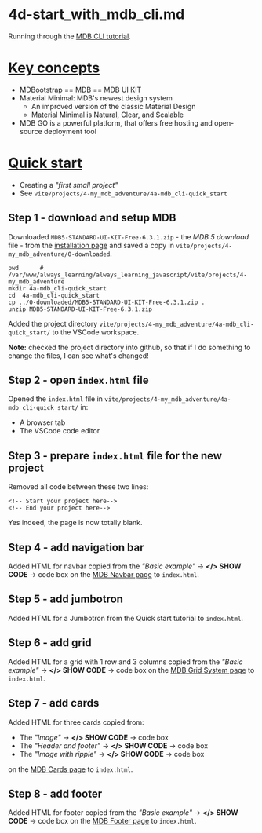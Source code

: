 
# 4d-start_with_mdb_cli.md

Running through the
[MDB CLI tutorial](https://mdbootstrap.com/learn/mdb-foundations/basics/introduction/).

# [Key concepts](https://mdbootstrap.com/learn/mdb-foundations/basics/key-concepts/)

- MDBootstrap == MDB == MDB UI KIT
- Material Minimal: MDB's newest design system
  - An improved version of the classic Material Design
  - Material Minimal is Natural, Clear, and Scalable
- MDB GO is a powerful platform, that offers free hosting and open-source deployment tool

# [Quick start](https://mdbootstrap.com/learn/mdb-foundations/basics/quick-start/)

- Creating a *"first small project"*
- See `vite/projects/4-my_mdb_adventure/4a-mdb_cli-quick_start`

## Step 1 - download and setup MDB

Downloaded `MDB5-STANDARD-UI-KIT-Free-6.3.1.zip` - the *MDB 5 download* file - from the
[installation page](https://mdbootstrap.com/docs/standard/getting-started/installation/)
and saved a copy in `vite/projects/4-my_mdb_adventure/0-downloaded`.

```
pwd      # /var/www/always_learning/always_learning_javascript/vite/projects/4-my_mdb_adventure
mkdir 4a-mdb_cli-quick_start
cd  4a-mdb_cli-quick_start
cp ../0-downloaded/MDB5-STANDARD-UI-KIT-Free-6.3.1.zip .
unzip MDB5-STANDARD-UI-KIT-Free-6.3.1.zip
```

Added the project directory `vite/projects/4-my_mdb_adventure/4a-mdb_cli-quick_start/` to the VSCode workspace.

**Note:** checked the  project directory into github, so that if I do something to change the files, I can see what's changed!

## Step 2 - open `index.html` file

Opened the `index.html` file in `vite/projects/4-my_mdb_adventure/4a-mdb_cli-quick_start/` in:

- A browser tab
- The VSCode code editor

## Step 3 - prepare `index.html` file for the new project

Removed all code between these two lines:

```
<!-- Start your project here-->
<!-- End your project here-->
```

Yes indeed, the page is now totally blank.

## Step 4 - add navigation bar

Added HTML for navbar copied from the *"Basic example"* -> **</> SHOW CODE** -> code box on the
[MDB Navbar page](https://mdbootstrap.com/docs/standard/navigation/navbar/) to `index.html`.

## Step 5 - add jumbotron

Added HTML for a Jumbotron from the Quick start tutorial to `index.html`.

## Step 6 - add grid

Added HTML for a grid with 1 row and 3 columns copied from the *"Basic example"* -> **</> SHOW CODE** -> code box on the
[MDB Grid System page](https://mdbootstrap.com/docs/standard/layout/grid/) to `index.html`.

## Step 7 - add cards

Added HTML for three cards copied from:

- The *"Image"* -> **</> SHOW CODE** -> code box
- The *"Header and footer"* -> **</> SHOW CODE** -> code box
- The *"Image with ripple"* -> **</> SHOW CODE** -> code box

on the [MDB Cards page](https://mdbootstrap.com/docs/standard/components/cards/) to `index.html`.

## Step 8 - add footer

Added HTML for footer copied from the *"Basic example"* -> **</> SHOW CODE** -> code box on the
[MDB Footer page](https://mdbootstrap.com/docs/standard/navigation/footer/) to `index.html`.


